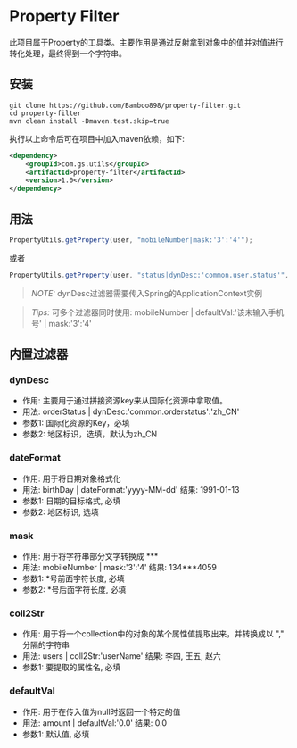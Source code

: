 # Property Filter
此项目属于Property的工具类。主要作用是通过反射拿到对象中的值并对值进行转化处理，最终得到一个字符串。

## 安装
```shell
git clone https://github.com/Bamboo898/property-filter.git
cd property-filter
mvn clean install -Dmaven.test.skip=true
```
执行以上命令后可在项目中加入maven依赖，如下:
```xml
<dependency>
	<groupId>com.gs.utils</groupId> 
	<artifactId>property-filter</artifactId>
	<version>1.0</version>
</dependency>
```

## 用法
```java
PropertyUtils.getProperty(user, "mobileNumber|mask:'3':'4'");
```
或者
```java
PropertyUtils.getProperty(user, "status|dynDesc:'common.user.status'", applicationContext);
```
> *NOTE:* dynDesc过滤器需要传入Spring的ApplicationContext实例

> *Tips:* 可多个过滤器同时使用: mobileNumber | defaultVal:'该未输入手机号' | mask:'3':'4'

## 内置过滤器
### dynDesc
- 作用: 主要用于通过拼接资源key来从国际化资源中拿取值。
- 用法: orderStatus | dynDesc:'common.orderstatus':'zh_CN'
- 参数1: 国际化资源的Key，必填
- 参数2: 地区标识，选填，默认为zh_CN

### dateFormat
- 作用: 用于将日期对象格式化
- 用法: birthDay | dateFormat:'yyyy-MM-dd' 结果: 1991-01-13
- 参数1: 日期的目标格式, 必填
- 参数2: 地区标识, 选填

### mask
- 作用: 用于将字符串部分文字转换成 ***
- 用法: mobileNumber | mask:'3':'4' 结果: 134***4059
- 参数1: *号前面字符长度, 必填
- 参数2: *号后面字符长度, 必填

### coll2Str
- 作用: 用于将一个collection中的对象的某个属性值提取出来，并转换成以 "," 分隔的字符串
- 用法: users | coll2Str:'userName' 结果: 李四, 王五, 赵六
- 参数1: 要提取的属性名, 必填

### defaultVal
- 作用: 用于在传入值为null时返回一个特定的值
- 用法: amount | defaultVal:'0.0' 结果: 0.0
- 参数1: 默认值, 必填
